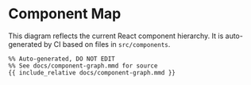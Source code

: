# Component Map

This diagram reflects the current React component hierarchy. It is auto-generated by CI based on files in `src/components`.

```mermaid
%% Auto-generated, DO NOT EDIT
%% See docs/component-graph.mmd for source
{{ include_relative docs/component-graph.mmd }}
```
